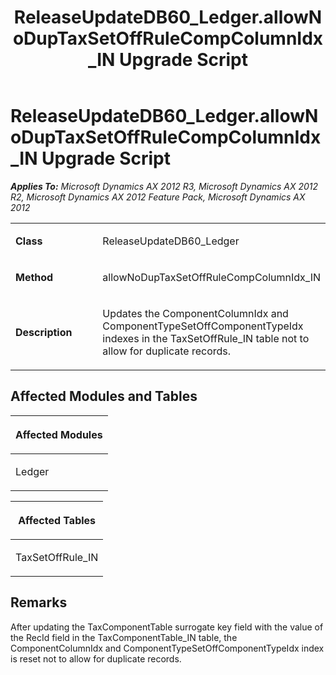 ﻿---
title: ReleaseUpdateDB60_Ledger.allowNoDupTaxSetOffRuleCompColumnIdx_IN Upgrade Script
TOCTitle: ReleaseUpdateDB60_Ledger.allowNoDupTaxSetOffRuleCompColumnIdx_IN Upgrade Script
ms:assetid: e7895078-dbee-66b9-b445-fab5cb2c6416
ms:mtpsurl: https://msdn.microsoft.com/en-us/library/JJ719826(v=AX.60)
ms:contentKeyID: 49711899
ms.date: 05/18/2015
mtps_version: v=AX.60
---

# ReleaseUpdateDB60\_Ledger.allowNoDupTaxSetOffRuleCompColumnIdx\_IN Upgrade Script 


_**Applies To:** Microsoft Dynamics AX 2012 R3, Microsoft Dynamics AX 2012 R2, Microsoft Dynamics AX 2012 Feature Pack, Microsoft Dynamics AX 2012_

<table>
<colgroup>
<col style="width: 50%" />
<col style="width: 50%" />
</colgroup>
<tbody>
<tr class="odd">
<td><p><strong>Class</strong></p></td>
<td><p>ReleaseUpdateDB60_Ledger</p></td>
</tr>
<tr class="even">
<td><p><strong>Method</strong></p></td>
<td><p>allowNoDupTaxSetOffRuleCompColumnIdx_IN</p></td>
</tr>
<tr class="odd">
<td><p><strong>Description</strong></p></td>
<td><p>Updates the ComponentColumnIdx and ComponentTypeSetOffComponentTypeIdx indexes in the TaxSetOffRule_IN table not to allow for duplicate records.</p></td>
</tr>
</tbody>
</table>


## Affected Modules and Tables

<table>
<colgroup>
<col style="width: 100%" />
</colgroup>
<thead>
<tr class="header">
<th><p>Affected Modules</p></th>
</tr>
</thead>
<tbody>
<tr class="odd">
<td><p>Ledger</p></td>
</tr>
</tbody>
</table>


<table>
<colgroup>
<col style="width: 100%" />
</colgroup>
<thead>
<tr class="header">
<th><p>Affected Tables</p></th>
</tr>
</thead>
<tbody>
<tr class="odd">
<td><p>TaxSetOffRule_IN</p></td>
</tr>
</tbody>
</table>


## Remarks

After updating the TaxComponentTable surrogate key field with the value of the RecId field in the TaxComponentTable\_IN table, the ComponentColumnIdx and ComponentTypeSetOffComponentTypeIdx index is reset not to allow for duplicate records.

  


